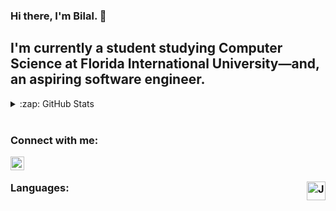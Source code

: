 ### Hi there, I'm Bilal. 👋

## I'm currently a student studying Computer Science at Florida International University—and, an aspiring software engineer.

<details>
  <summary>:zap: GitHub Stats</summary>

  <img align="left" alt="Bilal's GitHub Stats" src="https://github-readme-stats.vercel.app/api?username=bilal98ali&show_icons=true&hide_border=true"/>

</details>

<br />

### Connect with me: 

[<img align="left" alt="codeSTACKr | LinkedIn" width="22px" src="https://cdn.jsdelivr.net/npm/simple-icons@v3/icons/linkedin.svg" />][linkedin]

<br />

### Languages: <img align="right" alt="Java" width="30px" src="https://codehustler.org/wp-content/uploads/2012/12/java_logo.png"/>

<br />

[website]: 
[twitter]:
[youtube]:
[instagram]:
[linkedin]: https://linkedin.com/in/bilal98ali